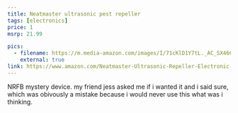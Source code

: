 ```yaml
---
title: Neatmaster ultrasonic pest repeller
tags: [electronics]
price: 1
msrp: 21.99

pics:
  - filename: https://m.media-amazon.com/images/I/71cKlD1Y7tL._AC_SX466_.jpg
    external: true
link: https://www.amazon.com/Neatmaster-Ultrasonic-Repeller-Electronic-Repellent/dp/B07ZH4LZYF/
---
```


NRFB mystery device.  my friend jess asked me if i wanted it and i said sure,
which was obivously a mistake because i would never use this what was i
thinking.
